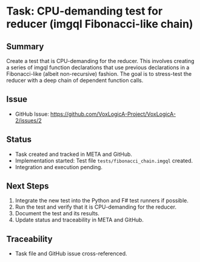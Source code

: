 # Task: CPU-demanding test for reducer (imgql Fibonacci-like chain)

## Summary

Create a test that is CPU-demanding for the reducer. This involves creating a series of imgql function declarations that use previous declarations in a Fibonacci-like (albeit non-recursive) fashion. The goal is to stress-test the reducer with a deep chain of dependent function calls.

## Issue

- GitHub Issue: https://github.com/VoxLogicA-Project/VoxLogicA-2/issues/2

## Status

- Task created and tracked in META and GitHub.
- Implementation started: Test file `tests/fibonacci_chain.imgql` created.
- Integration and execution pending.

## Next Steps

1. Integrate the new test into the Python and F# test runners if possible.
2. Run the test and verify that it is CPU-demanding for the reducer.
3. Document the test and its results.
4. Update status and traceability in META and GitHub.

## Traceability

- Task file and GitHub issue cross-referenced.
